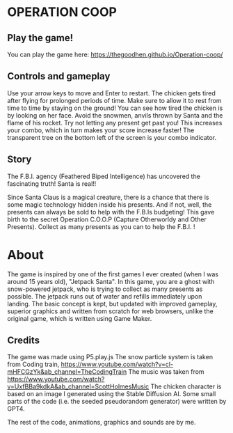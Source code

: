 # OPERATION COOP

## Play the game!
You can play the game here: https://thegoodhen.github.io/Operation-coop/

## Controls and gameplay
Use your arrow keys to move and Enter to restart. The chicken gets tired after flying for prolonged periods of time.
Make sure to allow it to rest from time to time by staying on the ground! 
You can see how tired the chicken is by looking on her face. Avoid the snowmen, anvils thrown by Santa and the flame of his rocket.
Try not letting any present get past you! This increases your combo, which in turn makes your score increase faster!
The transparent tree on the bottom left of the screen is your combo indicator.


## Story
The F.B.I. agency (Feathered Biped Intelligence) has uncovered the fascinating truth!
Santa is real!!

Since Santa Claus is a magical creature,
there is a chance that there is some magic technology hidden inside his presents.
And if not, well, the presents can always be sold to help with the F.B.Is budgeting!
This gave birth to the secret Operation C.O.O.P (Capture Otherworldy and Other Presents).
Collect as many presents as you can to help the F.B.I. ! 

# About
The game is inspired by one of the first games I ever created (when I was around 15 years old), "Jetpack Santa".
In this game, you are a ghost with snow-powered jetpack, who is trying to collect as many presents as possible. 
The jetpack runs out of water and refills immediately upon landing.
The basic concept is kept, but updated with improved gameplay, superior graphics and written from scratch for web browsers,
unlike the original game, which is written using Game Maker.

## Credits
The game was made using P5.play.js
The snow particle system is taken from Coding train, https://www.youtube.com/watch?v=cl-mHFCGzYk&ab_channel=TheCodingTrain
The music was taken from https://www.youtube.com/watch?v=UxfBBa9kdkA&ab_channel=ScottHolmesMusic
The chicken character is based on an image I generated using the Stable Diffusion AI.
Some small parts of the code (i.e. the seeded pseudorandom generator) were written by GPT4.

The rest of the code, animations, graphics and sounds are by me. 
